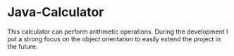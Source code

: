 # Java-Calculator

This calculator can perform arithmetic operations.
During the development I put a strong focus on the object orientation to easily extend the project in the future.
